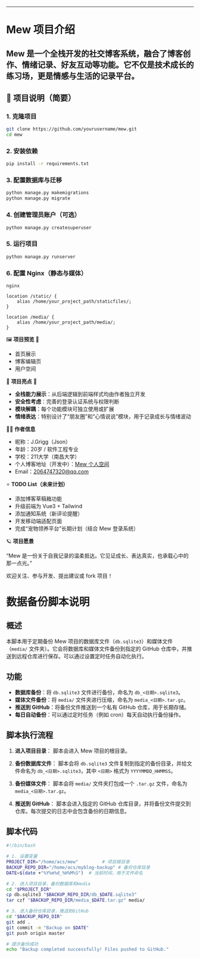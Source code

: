 ---
# Mew 项目介绍


## Mew 是一个全栈开发的社交博客系统，融合了博客创作、情绪记录、好友互动等功能。它不仅是技术成长的练习场，更是情感与生活的记录平台。


## 🚀 项目说明（简要）


### 1. 克隆项目

```bash
git clone https://github.com/yourusername/mew.git
cd mew
```

### 2. 安装依赖

```bash
pip install -r requirements.txt
```

### 3. 配置数据库与迁移

```bash
python manage.py makemigrations
python manage.py migrate
```

### 4. 创建管理员账户（可选）

```bash
python manage.py createsuperuser
```

### 5. 运行项目

```bash
python manage.py runserver
```

### 6. 配置 Nginx（静态与媒体）

```nginx
nginx

location /static/ {
    alias /home/your_project_path/staticfiles/;
}

location /media/ {
    alias /home/your_project_path/media/;
}
```

🖼️ **项目预览** 🎨

* 首页展示
* 博客编辑页
* 用户空间

📌 **项目亮点** 🎯

* **全栈能力展示**：从后端逻辑到前端样式均由作者独立开发
* **安全性考虑**：完善的登录认证系统与权限判断
* **模块解耦**：每个功能模块可独立使用或扩展
* **情绪表达**：特别设计了“朋友圈”和“心情说说”模块，用于记录成长与情绪波动

👨‍💻 **作者信息**

* 昵称：J.Grigg（Json）
* 年龄：20岁 / 软件工程专业
* 学校：211大学（南昌大学）
* 个人博客地址（开发中）：[Mew 个人空间](https://app7534.acapp.acwing.com.cn)
* Email：[2064747320@qq.com](mailto:2064747320@qq.com)

⭐️ **TODO List（未来计划）**

* 添加博客草稿箱功能
* 升级前端为 Vue3 + Tailwind
* 添加通知系统（新评论提醒）
* 开发移动端适配页面
* 完成“宠物领养平台”长期计划（结合 Mew 登录系统）

🪐 **项目愿景**

“Mew 是一份关于自我记录的温柔抵达。它见证成长、表达真实，也承载心中的那一点光。”

欢迎关注、参与开发、提出建议或 fork 项目！


# 数据备份脚本说明

## 概述

本脚本用于定期备份 Mew 项目的数据库文件（`db.sqlite3`）和媒体文件（`media/` 文件夹）。它会将数据库和媒体文件备份到指定的 GitHub 仓库中，并推送到远程仓库进行保存。可以通过设置定时任务自动化执行。

## 功能

- **数据库备份**：将 `db.sqlite3` 文件进行备份，命名为 `db_<日期>.sqlite3`。
- **媒体文件备份**：将 `media/` 文件夹进行压缩，命名为 `media_<日期>.tar.gz`。
- **推送到 GitHub**：将备份文件推送到一个私有 GitHub 仓库，用于长期存储。
- **每日自动备份**：可以通过定时任务（例如 cron）每天自动执行备份操作。

## 脚本执行流程

1. **进入项目目录**：
   脚本会进入 Mew 项目的根目录。

2. **备份数据库文件**：
   脚本会将 `db.sqlite3` 文件复制到指定的备份目录，并给文件命名为 `db_<日期>.sqlite3`，其中 `<日期>` 格式为 `YYYYMMDD_HHMMSS`。

3. **备份媒体文件**：
   脚本会将 `media/` 文件夹打包成一个 `.tar.gz` 文件，命名为 `media_<日期>.tar.gz`。

4. **推送到 GitHub**：
   脚本会进入指定的 GitHub 仓库目录，并将备份文件提交到仓库。每次提交的日志中会包含备份的日期信息。

## 脚本代码

```bash
#!/bin/bash

# 1. 设置变量
PROJECT_DIR="/home/acs/mew"         # 项目根目录
BACKUP_REPO_DIR="/home/acs/myblog-backup" # 备份仓库目录
DATE=$(date +"%Y%m%d_%H%M%S")  # 当前时间，用于文件命名

# 2. 进入项目目录，备份数据库和media
cd "$PROJECT_DIR"
cp db.sqlite3 "$BACKUP_REPO_DIR/db_$DATE.sqlite3"
tar czf "$BACKUP_REPO_DIR/media_$DATE.tar.gz" media/

# 3. 进入备份仓库目录，推送到GitHub
cd "$BACKUP_REPO_DIR"
git add .
git commit -m "Backup on $DATE"
git push origin master

# 提示备份成功
echo "Backup completed successfully! Files pushed to GitHub."
```
